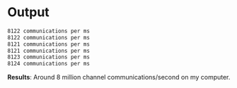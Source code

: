 # Output

```sh
8122 communications per ms
8122 communications per ms
8121 communications per ms
8121 communications per ms
8123 communications per ms
8124 communications per ms
```

**Results**: Around 8 million channel communications/second on my computer.
